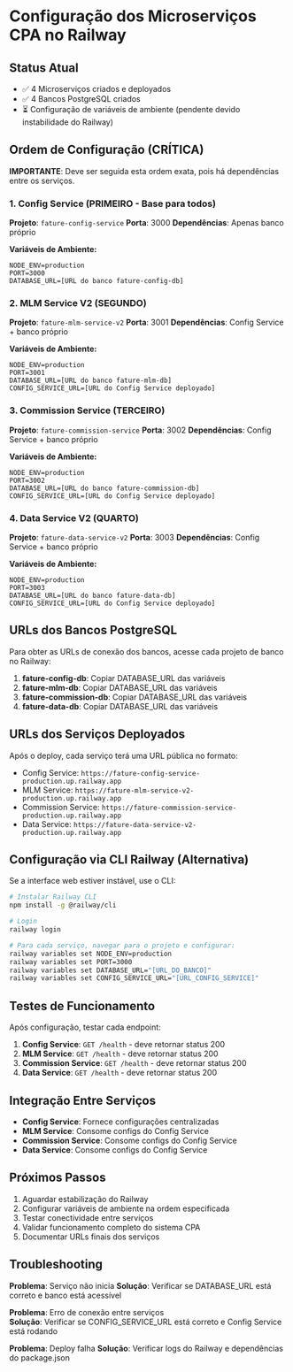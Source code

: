 # Configuração dos Microserviços CPA no Railway

## Status Atual
- ✅ 4 Microserviços criados e deployados
- ✅ 4 Bancos PostgreSQL criados
- ⏳ Configuração de variáveis de ambiente (pendente devido instabilidade do Railway)

## Ordem de Configuração (CRÍTICA)
**IMPORTANTE**: Deve ser seguida esta ordem exata, pois há dependências entre os serviços.

### 1. Config Service (PRIMEIRO - Base para todos)
**Projeto**: `fature-config-service`
**Porta**: 3000
**Dependências**: Apenas banco próprio

**Variáveis de Ambiente:**
```
NODE_ENV=production
PORT=3000
DATABASE_URL=[URL do banco fature-config-db]
```

### 2. MLM Service V2 (SEGUNDO)
**Projeto**: `fature-mlm-service-v2`
**Porta**: 3001
**Dependências**: Config Service + banco próprio

**Variáveis de Ambiente:**
```
NODE_ENV=production
PORT=3001
DATABASE_URL=[URL do banco fature-mlm-db]
CONFIG_SERVICE_URL=[URL do Config Service deployado]
```

### 3. Commission Service (TERCEIRO)
**Projeto**: `fature-commission-service`
**Porta**: 3002
**Dependências**: Config Service + banco próprio

**Variáveis de Ambiente:**
```
NODE_ENV=production
PORT=3002
DATABASE_URL=[URL do banco fature-commission-db]
CONFIG_SERVICE_URL=[URL do Config Service deployado]
```

### 4. Data Service V2 (QUARTO)
**Projeto**: `fature-data-service-v2`
**Porta**: 3003
**Dependências**: Config Service + banco próprio

**Variáveis de Ambiente:**
```
NODE_ENV=production
PORT=3003
DATABASE_URL=[URL do banco fature-data-db]
CONFIG_SERVICE_URL=[URL do Config Service deployado]
```

## URLs dos Bancos PostgreSQL
Para obter as URLs de conexão dos bancos, acesse cada projeto de banco no Railway:

1. **fature-config-db**: Copiar DATABASE_URL das variáveis
2. **fature-mlm-db**: Copiar DATABASE_URL das variáveis  
3. **fature-commission-db**: Copiar DATABASE_URL das variáveis
4. **fature-data-db**: Copiar DATABASE_URL das variáveis

## URLs dos Serviços Deployados
Após o deploy, cada serviço terá uma URL pública no formato:
- Config Service: `https://fature-config-service-production.up.railway.app`
- MLM Service: `https://fature-mlm-service-v2-production.up.railway.app`
- Commission Service: `https://fature-commission-service-production.up.railway.app`
- Data Service: `https://fature-data-service-v2-production.up.railway.app`

## Configuração via CLI Railway (Alternativa)

Se a interface web estiver instável, use o CLI:

```bash
# Instalar Railway CLI
npm install -g @railway/cli

# Login
railway login

# Para cada serviço, navegar para o projeto e configurar:
railway variables set NODE_ENV=production
railway variables set PORT=3000
railway variables set DATABASE_URL="[URL_DO_BANCO]"
railway variables set CONFIG_SERVICE_URL="[URL_CONFIG_SERVICE]"
```

## Testes de Funcionamento

Após configuração, testar cada endpoint:

1. **Config Service**: `GET /health` - deve retornar status 200
2. **MLM Service**: `GET /health` - deve retornar status 200  
3. **Commission Service**: `GET /health` - deve retornar status 200
4. **Data Service**: `GET /health` - deve retornar status 200

## Integração Entre Serviços

- **Config Service**: Fornece configurações centralizadas
- **MLM Service**: Consome configs do Config Service
- **Commission Service**: Consome configs do Config Service  
- **Data Service**: Consome configs do Config Service

## Próximos Passos

1. Aguardar estabilização do Railway
2. Configurar variáveis de ambiente na ordem especificada
3. Testar conectividade entre serviços
4. Validar funcionamento completo do sistema CPA
5. Documentar URLs finais dos serviços

## Troubleshooting

**Problema**: Serviço não inicia
**Solução**: Verificar se DATABASE_URL está correto e banco está acessível

**Problema**: Erro de conexão entre serviços  
**Solução**: Verificar se CONFIG_SERVICE_URL está correto e Config Service está rodando

**Problema**: Deploy falha
**Solução**: Verificar logs do Railway e dependências do package.json

